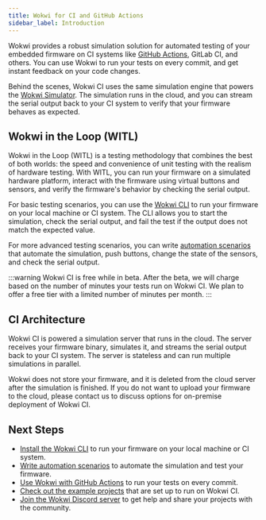 ```yaml
---
title: Wokwi for CI and GitHub Actions
sidebar_label: Introduction
---
```


Wokwi provides a robust simulation solution for automated testing of your embedded firmware on CI systems like [GitHub Actions](./github-actions), GitLab CI, and others. You can use Wokwi to run your tests on every commit, and get instant feedback on your code changes.

Behind the scenes, Wokwi CI uses the same simulation engine that powers the [Wokwi Simulator](https://wokwi.com). The simulation runs in the cloud, and you can stream the serial output back to your CI system to verify that your firmware behaves as expected.

## Wokwi in the Loop (WITL)

Wokwi in the Loop (WITL) is a testing methodology that combines the best of both worlds: the speed and convenience of unit testing with the realism of hardware testing. With WITL, you can run your firmware on a simulated hardware platform, interact with the firmware using virtual buttons and sensors, and verify the firmware's behavior by checking the serial output.

For basic testing scenarios, you can use the [Wokwi CLI](./cli-installation) to run your firmware on your local machine or CI system. The CLI allows you to start the simulation, check the serial output, and fail the test if the output does not match the expected value.

For more advanced testing scenarios, you can write [automation scenarios](./automation-scenarios) that automate the simulation, push buttons, change the state of the sensors, and check the serial output.

:::warning
Wokwi CI is free while in beta. After the beta, we will charge based on the number of minutes your tests run on Wokwi CI. We plan to offer a free tier with a limited number of minutes per month.
:::

## CI Architecture

Wokwi CI is powered a simulation server that runs in the cloud. The server receives your firmware binary, simulates it, and streams the serial output back to your CI system. The server is stateless and can run multiple simulations in parallel.

Wokwi does not store your firmware, and it is deleted from the cloud server after the simulation is finished. If you do not want to upload your firmware to the cloud, please contact us to discuss options for on-premise deployment of Wokwi CI.

## Next Steps

- [Install the Wokwi CLI](./cli-installation) to run your firmware on your local machine or CI system.
- [Write automation scenarios](./automation-scenarios) to automate the simulation and test your firmware.
- [Use Wokwi with GitHub Actions](./github-actions) to run your tests on every commit.
- [Check out the example projects](./github-actions#examples) that are set up to run on Wokwi CI.
- [Join the Wokwi Discord server](https://wokwi.com/discord) to get help and share your projects with the community.
